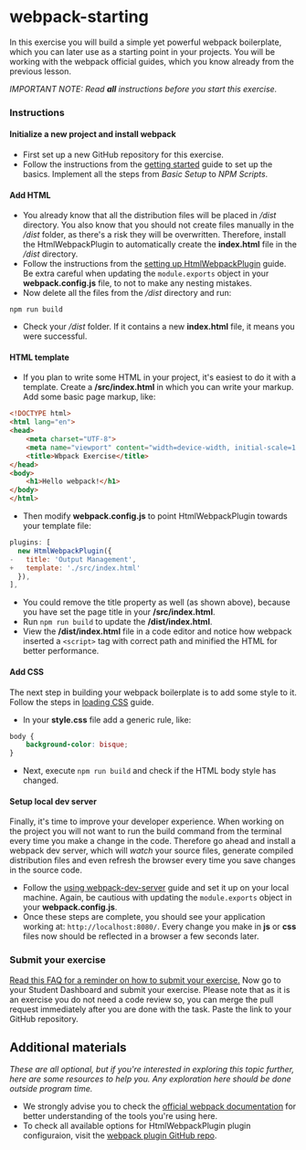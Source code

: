 # webpack-starting
In this exercise you will build a simple yet powerful webpack boilerplate, which you can later use as a starting point in your projects. You will be working with the webpack official guides, which you know already from the previous lesson.

*IMPORTANT NOTE: Read **all** instructions before you start this exercise.*

### Instructions

#### Initialize a new project and install webpack

- First set up a new GitHub repository for this exercise.
- Follow the instructions from the [getting started](https://webpack.js.org/guides/getting-started/#basic-setup) guide to set up the basics. Implement all the steps from *Basic Setup* to *NPM Scripts*.

#### Add HTML
- You already know that all the distribution files will be placed in */dist* directory. You also know that you should not create files manually in the */dist* folder, as there's a risk they will be overwritten. Therefore, install the HtmlWebpackPlugin to automatically create the **index.html** file in the */dist* directory. 
- Follow the instructions from the [setting up HtmlWebpackPlugin](https://webpack.js.org/guides/output-management/#setting-up-htmlwebpackplugin) guide. Be extra careful when updating the `module.exports` object in your **webpack.config.js** file, to not to make any nesting mistakes.
- Now delete all the files from the */dist* directory and run:
```
npm run build
```
- Check your */dist* folder. If it contains a new **index.html** file, it means you were successful. 

#### HTML template
- If you plan to write some HTML in your project, it's easiest to do it with a template. Create a **/src/index.html** in which you can write your markup. Add some basic page markup, like:
```html
<!DOCTYPE html>
<html lang="en">
<head>
    <meta charset="UTF-8">
    <meta name="viewport" content="width=device-width, initial-scale=1.0">
    <title>Wbpack Exercise</title>
</head>
<body>
    <h1>Hello webpack!</h1>
</body>
</html>

```
- Then modify **webpack.config.js** to point HtmlWebpackPlugin towards your template file:
```javascript
plugins: [
  new HtmlWebpackPlugin({
-   title: 'Output Management',
+   template: './src/index.html'
  }),
],
```
- You could remove the title property as well (as shown above), because you have set the page title in your **/src/index.html**.
- Run `npm run build` to update the **/dist/index.html**.
- View the **/dist/index.html** file in a code editor and notice how webpack inserted a `<script>` tag with correct path and minified the HTML for better performance.

#### Add CSS
The next step in building your webpack boilerplate is to add some style to it.
Follow the steps in [loading CSS](https://webpack.js.org/guides/asset-management/#loading-css) guide.

- In your **style.css** file add a generic rule, like:
```css
body {
    background-color: bisque;
}
```
- Next, execute `npm run build` and check if the HTML body style has changed.

#### Setup local dev server
Finally, it's time to improve your developer experience. When working on the project you will not want to run the build command from the terminal every time you make a change in the code. 
Therefore go ahead and install a webpack dev server, which will *watch* your source files, generate compiled distribution files and even refresh the browser every time you save changes in the source code.

- Follow the [using webpack-dev-server](https://webpack.js.org/guides/development/#using-webpack-dev-server) guide and set it up on your local machine.
Again, be cautious with updating the `module.exports` object in your **webpack.config.js**.
- Once these steps are complete, you should see your application working at: `http://localhost:8080/`. Every change you make in **js** or **css** files now should be reflected in a browser a few seconds later.

### Submit your exercise
[Read this FAQ for a reminder on how to submit your exercise.](https://microverse.zendesk.com/hc/en-us/articles/360061344234)
Now go to your Student Dashboard and submit your exercise. 
Please note that as it is an exercise you do not need a code review so, you can merge the pull request immediately after you are done with the task.
Paste the link to your GitHub repository.

## Additional materials
*These are all optional, but if you're interested in exploring this topic further, here are some resources to help you. Any exploration here should be done outside program time.*
- We strongly advise you to check the [official webpack documentation](https://webpack.js.org/concepts/) for better understanding of the tools you're using here.
- To check all available options for HtmlWebpackPlugin plugin configuraion, visit the [webpack plugin GitHub repo](https://github.com/jantimon/html-webpack-plugin).
